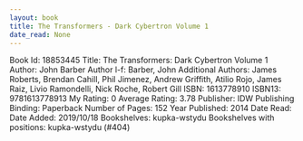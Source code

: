 ```yaml
---
layout: book
title: The Transformers - Dark Cybertron Volume 1
date_read: None
---
```


Book Id: 18853445
Title: The Transformers: Dark Cybertron Volume 1
Author: John Barber
Author l-f: Barber, John
Additional Authors: James Roberts, Brendan Cahill, Phil Jimenez, Andrew Griffith, Atilio Rojo, James Raiz, Livio Ramondelli, Nick Roche, Robert Gill
ISBN: 1613778910
ISBN13: 9781613778913
My Rating: 0
Average Rating: 3.78
Publisher: IDW Publishing
Binding: Paperback
Number of Pages: 152
Year Published: 2014
Date Read: 
Date Added: 2019/10/18
Bookshelves: kupka-wstydu
Bookshelves with positions: kupka-wstydu (#404)


